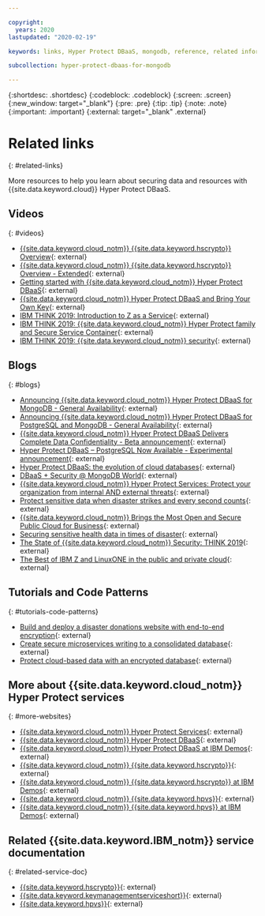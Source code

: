```yaml
---

copyright:
  years: 2020
lastupdated: "2020-02-19"

keywords: links, Hyper Protect DBaaS, mongodb, reference, related information, related topics, related links, blogs, videos

subcollection: hyper-protect-dbaas-for-mongodb

---
```


{:shortdesc: .shortdesc}
{:codeblock: .codeblock}
{:screen: .screen}
{:new_window: target="_blank"}
{:pre: .pre}
{:tip: .tip}
{:note: .note}
{:important: .important}
{:external: target="_blank" .external}

# Related links
{: #related-links}

More resources to help you learn about securing data and resources with {{site.data.keyword.cloud}} Hyper Protect DBaaS.

## Videos
{: #videos}

- [{{site.data.keyword.cloud_notm}} {{site.data.keyword.hscrypto}} Overview](https://mediacenter.ibm.com/media/Hyper+Protect+DBaaS+Overview/1_na8bdczg){: external}
- [{{site.data.keyword.cloud_notm}} {{site.data.keyword.hscrypto}} Overview - Extended](https://mediacenter.ibm.com/media/Hyper+Protect+DBaaS+Overview+-+Extended/1_qshrbi5f){: external}
- [Getting started with {{site.data.keyword.cloud_notm}} Hyper Protect DBaaS](https://youtu.be/YzQdszTI4Zg){: external}
- [{{site.data.keyword.cloud_notm}} Hyper Protect DBaaS and Bring Your Own Key](https://youtu.be/DwD_PFXjROM){: external}
- [IBM THINK 2019: Introduction to Z as a Service](https://www.ibm.com/events/think/watch/replay/120157283/){: external}
- [IBM THINK 2019: {{site.data.keyword.cloud_notm}} Hyper Protect family and Secure Service Container](https://www.ibm.com/events/think/watch/replay/120171746/){: external}
- [IBM THINK 2019: {{site.data.keyword.cloud_notm}} security](https://www.ibm.com/events/think/watch/replay/120118486/){: external}

## Blogs
{: #blogs}

- [Announcing {{site.data.keyword.cloud_notm}} Hyper Protect DBaaS for MongoDB - General Availability](https://www.ibm.com/blogs/systems/announcing-ibm-cloud-hyper-protect-dbaas-for-mongodb/){: external}
- [Announcing {{site.data.keyword.cloud_notm}} Hyper Protect DBaaS for PostgreSQL and MongoDB - General Availability](https://www.ibm.com/cloud/blog/announcements/announcing-ibm-cloud-hyper-protect-dbaas-postgresql-and-mongodb){: external}
- [{{site.data.keyword.cloud_notm}} Hyper Protect DBaaS Delivers Complete Data Confidentiality - Beta announcement](https://www.ibm.com/cloud/blog/announcements/ibm-cloud-hyper-protect-dbaas-delivers-complete-data-confidentiality){: external}
- [Hyper Protect DBaaS – PostgreSQL Now Available - Experimental announcement](https://www.ibm.com/cloud/blog/announcements/hyper-protect-dbaas-postgresql-now-available){: external}
- [Hyper Protect DBaaS: the evolution of cloud databases](https://www.ibm.com/blogs/systems/hyper-protect-dbaas-evolution-cloud-databases/){: external}
- [DBaaS + Security @ MongoDB World](https://www.ibm.com/blogs/systems/dbaas-security-mongodb-world/){: external}
- [{{site.data.keyword.cloud_notm}} Hyper Protect Services: Protect your organization from internal AND external threats](https://developer.ibm.com/technologies/security/blogs/hyper-protect-services-protect-your-org-from-internal-and-external-threats){: external}
- [Protect sensitive data when disaster strikes and every second counts](https://developer.ibm.com/blogs/keep-your-data-secure-when-disaster-strikes/){: external}
- [{{site.data.keyword.cloud_notm}} Brings the Most Open and Secure Public Cloud for Business](https://www.ibm.com/cloud/blog/announcing-new-public-cloud-capabilities){: external}
- [Securing sensitive health data in times of disaster](https://developer.ibm.com/blogs/tech-times-disaster/){: external}
- [The State of {{site.data.keyword.cloud_notm}} Security: THINK 2019](https://www.ibm.com/cloud/blog/cloud-security-right){: external}
- [The Best of IBM Z and LinuxONE in the public and private cloud](https://www.ibm.com/blogs/systems/the-best-of-ibm-z-and-linuxone-in-the-public-and-private-cloud/){: external}

## Tutorials and Code Patterns
{: #tutorials-code-patterns}

- [Build and deploy a disaster donations website with end-to-end encryption](https://developer.ibm.com/patterns/systems-create-a-secure-disaster-donations-website/){: external}
- [Create secure microservices writing to a consolidated database](https://developer.ibm.com/patterns/create-a-secured-microservices-and-deploy-it-to-a-consolidated-database/){: external}
- [Protect cloud-based data with an encrypted database](https://developer.ibm.com/tutorials/hyper-protect-your-data/){: external}

## More about {{site.data.keyword.cloud_notm}} Hyper Protect services
{: #more-websites}

- [{{site.data.keyword.cloud_notm}} Hyper Protect Services](https://www.ibm.com/cloud/hyper-protect-services){: external}
- [{{site.data.keyword.cloud_notm}} Hyper Protect DBaaS](https://www.ibm.com/cloud/hyper-protect-dbaas){: external}
- [{{site.data.keyword.cloud_notm}} Hyper Protect DBaaS at IBM Demos](https://www.ibm.com/demos/collection/IBM-Cloud-Hyper-Protect-DBaaS/){: external}
- [{{site.data.keyword.cloud_notm}} {{site.data.keyword.hscrypto}}](https://www.ibm.com/cloud/hyper-protect-crypto){: external}
- [{{site.data.keyword.cloud_notm}} {{site.data.keyword.hscrypto}} at IBM Demos](https://www.ibm.com/demos/collection/IBM-Cloud-Hyper-Protect-Crypto-Services/?lc=null){: external}
- [{{site.data.keyword.cloud_notm}} {{site.data.keyword.hpvs}}](https://www.ibm.com/cloud/hyper-protect-virtual-servers){: external}
- [{{site.data.keyword.cloud_notm}} {{site.data.keyword.hpvs}} at IBM Demos](https://www.ibm.com/demos/collection/IBM-Cloud-Hyper-Protect-Virtual-Server/){: external}

## Related {{site.data.keyword.IBM_notm}} service documentation
{: #related-service-doc}

- [{{site.data.keyword.hscrypto}}](/docs/hs-crypto){: external}
- [{{site.data.keyword.keymanagementserviceshort}}](/docs/key-protect){: external}
- [{{site.data.keyword.hpvs}}](/docs/hp-virtual-servers){: external}
